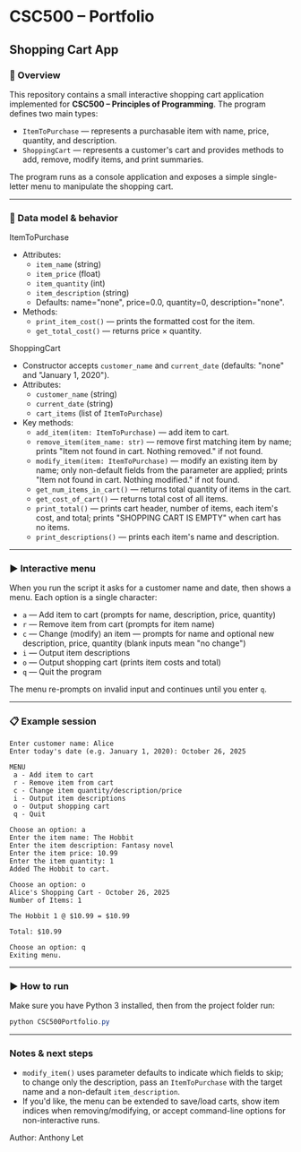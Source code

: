 # CSC500 – Portfolio
## Shopping Cart App

### 📌 Overview
This repository contains a small interactive shopping cart application implemented for **CSC500 – Principles of Programming**. The program defines two main types:

- `ItemToPurchase` — represents a purchasable item with name, price, quantity, and description.
- `ShoppingCart` — represents a customer's cart and provides methods to add, remove, modify items, and print summaries.

The program runs as a console application and exposes a simple single-letter menu to manipulate the shopping cart.

---

### 🧾 Data model & behavior

ItemToPurchase
- Attributes:
  - `item_name` (string)
  - `item_price` (float)
  - `item_quantity` (int)
  - `item_description` (string)
  - Defaults: name="none", price=0.0, quantity=0, description="none".
- Methods:
  - `print_item_cost()` — prints the formatted cost for the item.
  - `get_total_cost()` — returns price × quantity.

ShoppingCart
- Constructor accepts `customer_name` and `current_date` (defaults: "none" and "January 1, 2020").
- Attributes:
  - `customer_name` (string)
  - `current_date` (string)
  - `cart_items` (list of `ItemToPurchase`)
- Key methods:
  - `add_item(item: ItemToPurchase)` — add item to cart.
  - `remove_item(item_name: str)` — remove first matching item by name; prints "Item not found in cart. Nothing removed." if not found.
  - `modify_item(item: ItemToPurchase)` — modify an existing item by name; only non-default fields from the parameter are applied; prints "Item not found in cart. Nothing modified." if not found.
  - `get_num_items_in_cart()` — returns total quantity of items in the cart.
  - `get_cost_of_cart()` — returns total cost of all items.
  - `print_total()` — prints cart header, number of items, each item's cost, and total; prints "SHOPPING CART IS EMPTY" when cart has no items.
  - `print_descriptions()` — prints each item's name and description.

---

### ▶️ Interactive menu
When you run the script it asks for a customer name and date, then shows a menu. Each option is a single character:

- `a` — Add item to cart (prompts for name, description, price, quantity)
- `r` — Remove item from cart (prompts for item name)
- `c` — Change (modify) an item — prompts for name and optional new description, price, quantity (blank inputs mean "no change")
- `i` — Output item descriptions
- `o` — Output shopping cart (prints item costs and total)
- `q` — Quit the program

The menu re-prompts on invalid input and continues until you enter `q`.

---

### 📋 Example session

```
Enter customer name: Alice
Enter today's date (e.g. January 1, 2020): October 26, 2025

MENU
 a - Add item to cart
 r - Remove item from cart
 c - Change item quantity/description/price
 i - Output item descriptions
 o - Output shopping cart
 q - Quit

Choose an option: a
Enter the item name: The Hobbit
Enter the item description: Fantasy novel
Enter the item price: 10.99
Enter the item quantity: 1
Added The Hobbit to cart.

Choose an option: o
Alice's Shopping Cart - October 26, 2025
Number of Items: 1

The Hobbit 1 @ $10.99 = $10.99

Total: $10.99

Choose an option: q
Exiting menu.
```

---

### ▶️ How to run
Make sure you have Python 3 installed, then from the project folder run:

```powershell
python CSC500Portfolio.py
```

---

### Notes & next steps
- `modify_item()` uses parameter defaults to indicate which fields to skip; to change only the description, pass an `ItemToPurchase` with the target name and a non-default `item_description`.
- If you'd like, the menu can be extended to save/load carts, show item indices when removing/modifying, or accept command-line options for non-interactive runs.

Author: Anthony Let


